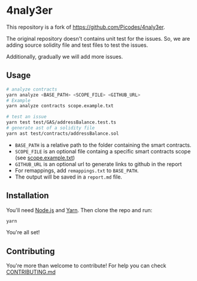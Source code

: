 # 4naly3er
This repository is a fork of https://github.com/Picodes/4naly3er.

The original repository doesn't contains unit test for the issues. So, we are adding source solidity file and test files to test the issues.

Additionally, gradually we will add more issues.


## Usage

```bash
# analyze contracts
yarn analyze <BASE_PATH> <SCOPE_FILE> <GITHUB_URL> 
# Example
yarn analyze contracts scope.example.txt

# test an issue
yarn test test/GAS/addressBalance.test.ts
# generate ast of a solidity file
yarn ast test/contracts/addressBalance.sol
```

- `BASE_PATH` is a relative path to the folder containing the smart contracts.
- `SCOPE_FILE` is an optional file containg a specific smart contracts scope (see [scope.example.txt](./scope.example.txt))
- `GITHUB_URL` is an optional url to generate links to github in the report
- For remappings, add `remappings.txt` to `BASE_PATH`.
- The output will be saved in a `report.md` file.



## Installation

You'll need [Node.js](https://nodejs.org/) and [Yarn](https://yarnpkg.com/). Then clone the repo and run:

```bash
yarn
```

You're all set!

## Contributing

You're more than welcome to contribute! For help you can check [CONTRIBUTING.md](CONTRIBUTING.md)

 